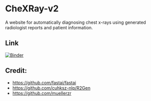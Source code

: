 # CheXRay-v2

A website for automatically diagnosing chest x-rays using generated radiologist reports and patient information.

## Link
[![Binder](https://mybinder.org/badge_logo.svg)](https://mybinder.org/v2/gh/andrewhinh/CheXRay-v2/HEAD?urlpath=voila%2Frender%2Fproduction.ipynb?voila-theme=dark)

## Credit:
- https://github.com/fastai/fastai
- https://github.com/cuhksz-nlp/R2Gen
- https://github.com/muellerzr
